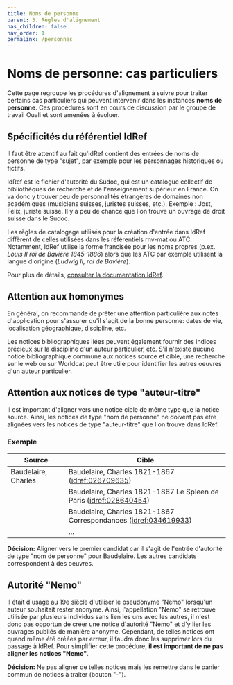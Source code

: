 ```yaml
---
title: Noms de personne
parent: 3. Règles d'alignement
has_children: false
nav_order: 1
permalink: /personnes
---
```


# Noms de personne: cas particuliers

Cette page regroupe les procédures d'alignement à suivre pour traiter certains cas particuliers
qui peuvent intervenir dans les instances **noms de personne**.
Ces procédures sont en cours de discussion par le groupe de travail Ouali et sont amenées à évoluer.

## Spécificités du référentiel IdRef

Il faut être attentif au fait qu'IdRef contient des entrées de noms de personne de type "sujet", par exemple pour les personnages
historiques ou fictifs.

IdRef est le fichier d'autorité du Sudoc, qui est un catalogue collectif de bibliothèques de recherche et de l'enseignement supérieur en France. On va donc y trouver peu de personnalités étrangères de domaines non académiques (musiciens suisses, juristes suisses, etc.). Exemple : Jost, Felix, juriste suisse. Il y a peu de chance que l'on trouve un ouvrage de droit suisse dans le Sudoc.

Les règles de catalogage utilisés pour la création d'entrée dans IdRef diffèrent de celles utilisées dans les référentiels rnv-mat
ou ATC. Notamment, IdRef utilise la forme francisée pour les noms propres (p.ex. _Louis II roi de Bavière 1845-1886_) alors que les ATC
par exemple utilisent la langue d'origine (_Ludwig II, roi de Bavière_).

Pour plus de détails, [consulter la documentation IdRef](http://documentation.abes.fr/aideidref/accueil/fr/index.html).

## Attention aux homonymes

En général, on recommande de prêter une attention particulière aux notes d'application pour s'assurer qu'il s'agit
de la bonne personne: dates de vie, localisation géographique, discipline, etc.

Les notices bibliographiques liées peuvent également fournir des indices précieux sur la discipline d'un auteur particulier, etc.
S'il n'existe aucune notice bibliographique commune aux notices source et cible, une recherche sur le web ou sur Worldcat peut
être utile pour identifier les autres oeuvres d'un auteur particulier.

## Attention aux notices de type "auteur-titre"

Il est important d'aligner vers une notice cible de même type que la notice source. Ainsi, les notices de type "nom de personne"
ne doivent pas être alignées vers les notices de type "auteur-titre" que l'on trouve dans IdRef.

### Exemple

| Source                      | Cible                                                    |
| --------------------------- | -------------------------------------------------------- |
| Baudelaire, Charles         | Baudelaire, Charles 1821-1867 ([idref:026709635](https://www.idref.fr/026709635)) |
|                             | Baudelaire, Charles 1821-1867 Le Spleen de Paris ([idref:028640454](https://www.idref.fr/028640454))|
|                             | Baudelaire, Charles 1821-1867 Correspondances ([idref:034619933](https://www.idref.fr/034619933))|
|                             | ...                                                      |

**Décision:** Aligner vers le premier candidat car il s'agit de l'entrée d'autorité de type "nom de personne" pour Baudelaire. 
Les autres candidats correspondent à des oeuvres.

## Autorité "Nemo"

Il était d'usage au 19e siècle d'utiliser le pseudonyme "Nemo" lorsqu'un auteur souhaitait rester anonyme. Ainsi, l'appellation "Nemo"
se retrouve utilisée par plusieurs individus sans lien les uns avec les autres, il n'est donc pas opportun de créer une notice
d'autorité "Nemo" et d'y lier les ouvrages publiés de manière anonyme. Cependant, de telles notices ont quand même été créées par 
erreur, il faudra donc les supprimer lors du passage à IdRef. Pour simplifier cette procédure, **il est important de ne pas aligner
les notices "Nemo"**.

**Décision:** Ne pas aligner de telles notices mais les remettre dans le panier commun de notices à traiter (bouton "-").
